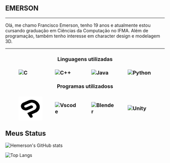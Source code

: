 ## EMERSON

---
Olá, me chamo Francisco Emerson, tenho 19 anos e atualmente estou cursando graduação em Ciências da Computação no IFMA. Além de programação, também tenho interesse em character design e modelagem 3D.

---

<h3><center><b>Linguagens utilizadas</b></center><h3>

<div style="display: flex; justify-content: center; align-items: center; gap: 40px;">
    <img
        src= "https://cdn.jsdelivr.net/gh/devicons/devicon/icons/c/c-original.svg"
        alt = "C"
        title= "C"
        width="75px"
    />
    <img
        src= "https://cdn.jsdelivr.net/gh/devicons/devicon/icons/cplusplus/cplusplus-original.svg"
        alt = "C++"
        title= "C++"
        width="75px"
    />
    <img
        src= "https://cdn.jsdelivr.net/gh/devicons/devicon/icons/java/java-original.svg"
        alt = "Java"
        title= "Java"
        width="75px"
    />
        <img
            src= "https://cdn.jsdelivr.net/gh/devicons/devicon/icons/python/python-original.svg"
            alt = "Python"
            title= "Python"
            width="75px"
        />
</div>

<h3><center><b>Programas utilizadoss</b></center><h3>
<div style="display: flex; justify-content: center; align-items: center; gap: 40px;">
<img
        src = "https://raw.githubusercontent.com/Hemersom/assets/refs/heads/main/csp.svg"
        alt = "Clip Studio Paint"
        title = "Clip Studio Paint"
        width= "75px"
    />
    <img
        src = "https://cdn.jsdelivr.net/gh/devicons/devicon@latest/icons/vscode/vscode-original.svg"
        alt = "Vscode"
        title = "Vscode"
        width= "75px"
    />
    <img
        src = "https://cdn.jsdelivr.net/gh/devicons/devicon@latest/icons/blender/blender-original.svg"
        alt = "Blender"
        title = "Blender"
        width= "75px"
    />
    <img
        src = "https://cdn.jsdelivr.net/gh/devicons/devicon@latest/icons/unity/unity-original.svg"
        alt = "Unity"
        title = "Unity"
        width= "75px"
    />
</div>

## Meus Status
![Hemerson's GitHub stats](https://github-readme-stats.vercel.app/api?username=Hemersom&show_icons=true&theme=synthwave&locale=pt-br)

![Top Langs](https://github-readme-stats.vercel.app/api/top-langs/?username=Hemersom&layout=compact&theme=synthwave&locale=pt-br)
